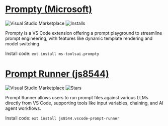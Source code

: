 
# [Prompty (Microsoft)](https://marketplace.visualstudio.com/items?itemName=ms-toolsai.prompty)

![Visual Studio Marketplace](https://img.shields.io/visual-studio-marketplace/v/ms-toolsai.prompty?label=VS%20Code%20Marketplace&logo=visual-studio-code&style=for-the-badge)
![Installs](https://img.shields.io/visual-studio-marketplace/i/ms-toolsai.prompty?label=Installs&style=for-the-badge)

Prompty is a VS Code extension offering a prompt playground to streamline prompt engineering, with features like dynamic template rendering and model switching.

Install code:
`ext install ms-toolsai.prompty`

# [Prompt Runner (js8544)](https://github.com/js8544/vscode-prompt-runner)

![Visual Studio Marketplace](https://img.shields.io/github/v/release/js8544/vscode-prompt-runner?label=GitHub&logo=github&style=for-the-badge)
![Stars](https://img.shields.io/github/stars/js8544/vscode-prompt-runner?label=Stars&style=for-the-badge)

Prompt Runner allows users to run prompt files against various LLMs directly from VS Code, supporting tools like input variables, chaining, and AI agent workflows.

Install code:
`ext install js8544.vscode-prompt-runner`